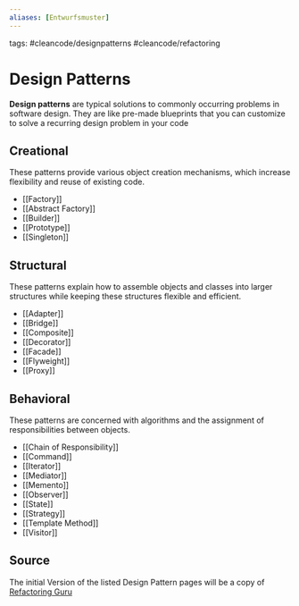 ```yaml
---
aliases: [Entwurfsmuster]
---
```

tags: #cleancode/designpatterns #cleancode/refactoring 

# Design Patterns
**Design patterns** are typical solutions to commonly occurring problems in software design. They are like pre-made blueprints that you can customize to solve a recurring design problem in your code
## Creational
These patterns provide various object creation mechanisms, which increase flexibility and reuse of existing code.
- [[Factory]]
- [[Abstract Factory]]
- [[Builder]]
- [[Prototype]]
- [[Singleton]]
## Structural
These patterns explain how to assemble objects and classes into larger structures while keeping these structures flexible and efficient.
- [[Adapter]]
- [[Bridge]]
- [[Composite]]
- [[Decorator]]
- [[Facade]]
- [[Flyweight]]
- [[Proxy]]
## Behavioral
These patterns are concerned with algorithms and the assignment of responsibilities between objects.
- [[Chain of Responsibility]]
- [[Command]]
- [[Iterator]]
- [[Mediator]]
- [[Memento]]
- [[Observer]]
- [[State]]
- [[Strategy]]
- [[Template Method]]
- [[Visitor]]

## Source
The initial Version of the listed Design Pattern pages will be a copy of [Refactoring Guru](https://refactoring.guru/design-patterns)